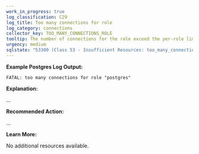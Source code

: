 ```yaml
---
work_in_progress: true
log_classification: C29
log_title: Too many connections for role
log_category: connections
collector_key: TOO_MANY_CONNECTIONS_ROLE
tooltip: The number of connections for the role exceed the per-role limit
urgency: medium
sqlstate: "53300 (Class 53 - Insufficient Resources: too_many_connections)"
---
```


**Example Postgres Log Output:**

```
FATAL: too many connections for role "postgres"
```

**Explanation:**

...

**Recommended Action:**

...

**Learn More:**

No additional resources available.
